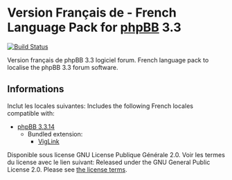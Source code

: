 # Version Français de - French Language Pack for [phpBB](https://www.phpbb.com/) 3.3

[![Build Status](https://github.com/qiaeru/phpbb-language-fr/workflows/Validation/badge.svg?branch=main)](https://github.com/qiaeru/phpbb-language-fr/actions?query=branch%3Amain)

Version français de phpBB 3.3 logiciel forum.
French language pack to localise the phpBB 3.3 forum software.

## Informations

Inclut les locales suivantes:
Includes the following French locales compatible with:

- [phpBB 3.3.14](https://github.com/phpbb/phpbb/releases/tag/release-3.3.14)
  - Bundled extension:
    - [VigLink](https://github.com/phpbb-extensions/viglink)

Disponible sous license GNU License Publique Générale 2.0. Voir les termes du license avec le lien suivant: Released under the GNU General Public License 2.0. Please see [the license terms](https://github.com/qiaeru/phpbb-language-fr/blob/main/language/fr/LICENSE).
